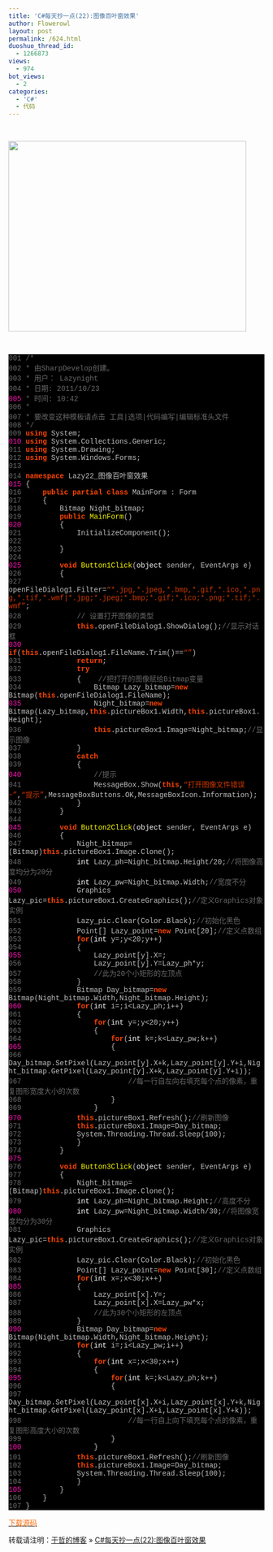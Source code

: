 ```yaml
---
title: 'C#每天抄一点(22):图像百叶窗效果'
author: Flowerowl
layout: post
permalink: /624.html
duoshuo_thread_id:
  - 1266873
views:
  - 974
bot_views:
  - 2
categories:
  - 'C#'
  - 代码
---
```

&nbsp;

<img class="aligncenter size-full wp-image-625" title="Lazy22_图像百叶窗效果" src="http://lazynight.me/wp-content/uploads/2011/10/20111023121150.jpg" alt="" width="468" height="375" />

&nbsp;

<div class="source" style="font-family: '[object HTMLOptionElement]', Consolas, 'Lucida Console', 'Courier New'; color: #c0c0c0; background-color: #000000;">
  <span style="color: #696969;">001</span> <span style="color: #696969;">/*</span><br /> <span style="color: #696969;">002</span> <span style="color: #696969;"> * 由SharpDevelop创建。</span><br /> <span style="color: #696969;">003</span> <span style="color: #696969;"> * 用户： Lazynight</span><br /> <span style="color: #696969;">004</span> <span style="color: #696969;"> * 日期: 2011/10/23</span><br /> <span style="color: #f810b0;">005</span> <span style="color: #696969;"> * 时间: 10:42</span><br /> <span style="color: #696969;">006</span> <span style="color: #696969;"> * </span><br /> <span style="color: #696969;">007</span> <span style="color: #696969;"> * 要改变这种模板请点击 工具|选项|代码编写|编辑标准头文件</span><br /> <span style="color: #696969;">008</span> <span style="color: #696969;"> */</span><br /> <span style="color: #696969;">009</span> <span style="color: #ff4400; font-weight: bold;">using</span> <span style="color: #c0c0c0;">System</span>;<br /> <span style="color: #f810b0;">010</span> <span style="color: #ff4400; font-weight: bold;">using</span> <span style="color: #c0c0c0;">System.Collections.Generic</span>;<br /> <span style="color: #696969;">011</span> <span style="color: #ff4400; font-weight: bold;">using</span> <span style="color: #c0c0c0;">System.Drawing</span>;<br /> <span style="color: #696969;">012</span> <span style="color: #ff4400; font-weight: bold;">using</span> <span style="color: #c0c0c0;">System.Windows.Forms</span>;<br /> <span style="color: #696969;">013</span><br /> <span style="color: #696969;">014</span> <span style="color: #ff4400; font-weight: bold;">namespace</span> <span style="color: #c0c0c0;">Lazy22_</span><span style="color: #c0c0c0;">图像百叶窗效果</span><br /> <span style="color: #f810b0;">015</span> <span style="color: #c0c0c0;">{</span><br /> <span style="color: #696969;">016</span>     <span style="color: #ff4400; font-weight: bold;">public</span> <span style="color: #ff4400; font-weight: bold;">partial</span> <span style="color: #ff4400; font-weight: bold;">class</span> <span style="color: #c0c0c0;">MainForm</span> <span style="color: #c0c0c0;">:</span> <span style="color: #c0c0c0;">Form</span><br /> <span style="color: #696969;">017</span>     <span style="color: #c0c0c0;">{</span><br /> <span style="color: #696969;">018</span>         <span style="color: #c0c0c0;">Bitmap</span> <span style="color: #c0c0c0;">Night_bitmap</span>;<br /> <span style="color: #696969;">019</span>         <span style="color: #ff4400; font-weight: bold;">public</span> <span style="color: #ffff00;">MainForm</span>()<br /> <span style="color: #f810b0;">020</span>         <span style="color: #c0c0c0;">{</span><br /> <span style="color: #696969;">021</span>             <span style="color: #c0c0c0;">InitializeComponent</span>();<br /> <span style="color: #696969;">022</span><br /> <span style="color: #696969;">023</span>         <span style="color: #c0c0c0;">}</span><br /> <span style="color: #696969;">024</span><br /> <span style="color: #f810b0;">025</span>         <span style="color: #ff4400; font-weight: bold;">void</span> <span style="color: #ffff00;">Button1Click</span>(<span style="color: #ffffff;">object</span> <span style="color: #c0c0c0;">sender</span><span style="color: #c0c0c0;">,</span> <span style="color: #c0c0c0;">EventArgs</span> <span style="color: #c0c0c0;">e</span>)<br /> <span style="color: #696969;">026</span>         <span style="color: #c0c0c0;">{</span><br /> <span style="color: #696969;">027</span>             <span style="color: #c0c0c0;">openFileDialog1</span><span style="color: #c0c0c0;">.</span><span style="color: #c0c0c0;">Filter</span><span style="color: #c0c0c0;">=</span><span style="color: #d13800;">&#8220;*.jpg,*.jpeg,*.bmp,*.gif,*.ico,*.png,*.tif,*.wmf|*.jpg;*.jpeg;*.bmp;*.gif;*.ico;*.png;*.tif;*.wmf&#8221;</span>;<br /> <span style="color: #696969;">028</span>             <span style="color: #696969;">// 设置打开图像的类型</span><br /> <span style="color: #696969;">029</span>             <span style="color: #ff4400; font-weight: bold;">this</span><span style="color: #c0c0c0;">.</span><span style="color: #c0c0c0;">openFileDialog1</span><span style="color: #c0c0c0;">.</span><span style="color: #c0c0c0;">ShowDialog</span>();<span style="color: #696969;">//显示对话框</span><br /> <span style="color: #f810b0;">030</span>             <span style="color: #ff4400; font-weight: bold;">if</span>(<span style="color: #ff4400; font-weight: bold;">this</span><span style="color: #c0c0c0;">.</span><span style="color: #c0c0c0;">openFileDialog1</span><span style="color: #c0c0c0;">.</span><span style="color: #c0c0c0;">FileName</span><span style="color: #c0c0c0;">.</span><span style="color: #c0c0c0;">Trim</span><span style="color: #c0c0c0;">()==</span><span style="color: #d13800;">&#8220;&#8221;</span>)<br /> <span style="color: #696969;">031</span>             <span style="color: #ff4400; font-weight: bold;">return</span>;<br /> <span style="color: #696969;">032</span>             <span style="color: #ff4400; font-weight: bold;">try</span><br /> <span style="color: #696969;">033</span>             <span style="color: #c0c0c0;">{</span>    <span style="color: #696969;">//把打开的图像赋给Bitmap变量</span><br /> <span style="color: #696969;">034</span>                 <span style="color: #c0c0c0;">Bitmap</span> <span style="color: #c0c0c0;">Lazy_bitmap</span><span style="color: #c0c0c0;">=</span><span style="color: #ff4400; font-weight: bold;">new</span> <span style="color: #c0c0c0;">Bitmap</span>(<span style="color: #ff4400; font-weight: bold;">this</span><span style="color: #c0c0c0;">.</span><span style="color: #c0c0c0;">openFileDialog1</span><span style="color: #c0c0c0;">.</span><span style="color: #c0c0c0;">FileName</span>);<br /> <span style="color: #f810b0;">035</span>                 <span style="color: #c0c0c0;">Night_bitmap</span><span style="color: #c0c0c0;">=</span><span style="color: #ff4400; font-weight: bold;">new</span> <span style="color: #c0c0c0;">Bitmap</span>(<span style="color: #c0c0c0;">Lazy_bitmap</span><span style="color: #c0c0c0;">,</span><span style="color: #ff4400; font-weight: bold;">this</span><span style="color: #c0c0c0;">.</span><span style="color: #c0c0c0;">pictureBox1</span><span style="color: #c0c0c0;">.</span><span style="color: #c0c0c0;">Width</span><span style="color: #c0c0c0;">,</span><span style="color: #ff4400; font-weight: bold;">this</span><span style="color: #c0c0c0;">.</span><span style="color: #c0c0c0;">pictureBox1</span><span style="color: #c0c0c0;">.</span><span style="color: #c0c0c0;">Height</span>);<br /> <span style="color: #696969;">036</span>                 <span style="color: #ff4400; font-weight: bold;">this</span><span style="color: #c0c0c0;">.</span><span style="color: #c0c0c0;">pictureBox1</span><span style="color: #c0c0c0;">.</span><span style="color: #c0c0c0;">Image</span><span style="color: #c0c0c0;">=</span><span style="color: #c0c0c0;">Night_bitmap</span>;<span style="color: #696969;">//显示图像</span><br /> <span style="color: #696969;">037</span>             <span style="color: #c0c0c0;">}</span><br /> <span style="color: #696969;">038</span>             <span style="color: #ff4400; font-weight: bold;">catch</span><br /> <span style="color: #696969;">039</span>             <span style="color: #c0c0c0;">{</span><br /> <span style="color: #f810b0;">040</span>                 <span style="color: #696969;">//提示</span><br /> <span style="color: #696969;">041</span>                 <span style="color: #c0c0c0;">MessageBox</span><span style="color: #c0c0c0;">.</span><span style="color: #c0c0c0;">Show</span>(<span style="color: #ff4400; font-weight: bold;">this</span><span style="color: #c0c0c0;">,</span><span style="color: #d13800;">&#8220;打开图像文件错误~&#8221;</span><span style="color: #c0c0c0;">,</span><span style="color: #d13800;">&#8220;提示&#8221;</span><span style="color: #c0c0c0;">,</span><span style="color: #c0c0c0;">MessageBoxButtons</span><span style="color: #c0c0c0;">.</span><span style="color: #c0c0c0;">OK</span><span style="color: #c0c0c0;">,</span><span style="color: #c0c0c0;">MessageBoxIcon</span><span style="color: #c0c0c0;">.</span><span style="color: #c0c0c0;">Information</span>);<br /> <span style="color: #696969;">042</span>             <span style="color: #c0c0c0;">}</span><br /> <span style="color: #696969;">043</span>         <span style="color: #c0c0c0;">}</span><br /> <span style="color: #696969;">044</span><br /> <span style="color: #f810b0;">045</span>         <span style="color: #ff4400; font-weight: bold;">void</span> <span style="color: #ffff00;">Button2Click</span>(<span style="color: #ffffff;">object</span> <span style="color: #c0c0c0;">sender</span><span style="color: #c0c0c0;">,</span> <span style="color: #c0c0c0;">EventArgs</span> <span style="color: #c0c0c0;">e</span>)<br /> <span style="color: #696969;">046</span>         <span style="color: #c0c0c0;">{</span><br /> <span style="color: #696969;">047</span>             <span style="color: #c0c0c0;">Night_bitmap</span><span style="color: #c0c0c0;">=(</span><span style="color: #c0c0c0;">Bitmap</span>)<span style="color: #ff4400; font-weight: bold;">this</span><span style="color: #c0c0c0;">.</span><span style="color: #c0c0c0;">pictureBox1</span><span style="color: #c0c0c0;">.</span><span style="color: #c0c0c0;">Image</span><span style="color: #c0c0c0;">.</span><span style="color: #c0c0c0;">Clone</span>();<br /> <span style="color: #696969;">048</span>             <span style="color: #ffffff;">int</span> <span style="color: #c0c0c0;">Lazy_ph</span><span style="color: #c0c0c0;">=</span><span style="color: #c0c0c0;">Night_bitmap</span><span style="color: #c0c0c0;">.</span><span style="color: #c0c0c0;">Height</span><span style="color: #c0c0c0;">/</span><span style="color: #c0c0c0;">20</span>;<span style="color: #696969;">//将图像高度均分为20分</span><br /> <span style="color: #696969;">049</span>             <span style="color: #ffffff;">int</span> <span style="color: #c0c0c0;">Lazy_pw</span><span style="color: #c0c0c0;">=</span><span style="color: #c0c0c0;">Night_bitmap</span><span style="color: #c0c0c0;">.</span><span style="color: #c0c0c0;">Width</span>;<span style="color: #696969;">//宽度不分</span><br /> <span style="color: #f810b0;">050</span>             <span style="color: #c0c0c0;">Graphics</span> <span style="color: #c0c0c0;">Lazy_pic</span><span style="color: #c0c0c0;">=</span><span style="color: #ff4400; font-weight: bold;">this</span><span style="color: #c0c0c0;">.</span><span style="color: #c0c0c0;">pictureBox1</span><span style="color: #c0c0c0;">.</span><span style="color: #c0c0c0;">CreateGraphics</span>();<span style="color: #696969;">//定义Graphics对象实例</span><br /> <span style="color: #696969;">051</span>             <span style="color: #c0c0c0;">Lazy_pic</span><span style="color: #c0c0c0;">.</span><span style="color: #c0c0c0;">Clear</span>(<span style="color: #c0c0c0;">Color</span><span style="color: #c0c0c0;">.</span><span style="color: #c0c0c0;">Black</span>);<span style="color: #696969;">//初始化黑色</span><br /> <span style="color: #696969;">052</span>             <span style="color: #c0c0c0;">Point</span><span style="color: #c0c0c0;">[]</span> <span style="color: #c0c0c0;">Lazy_point</span><span style="color: #c0c0c0;">=</span><span style="color: #ff4400; font-weight: bold;">new</span> <span style="color: #c0c0c0;">Point</span><span style="color: #c0c0c0;">[</span><span style="color: #c0c0c0;">20</span><span style="color: #c0c0c0;">];</span><span style="color: #696969;">//定义点数组</span><br /> <span style="color: #696969;">053</span>             <span style="color: #ff4400; font-weight: bold;">for</span>(<span style="color: #ffffff;">int</span> <span style="color: #c0c0c0;">y</span><span style="color: #c0c0c0;">=</span><span style="color: #c0c0c0;"></span>;<span style="color: #c0c0c0;">y</span><span style="color: #c0c0c0;"><</span><span style="color: #c0c0c0;">20</span>;<span style="color: #c0c0c0;">y</span><span style="color: #c0c0c0;">++)</span><br /> <span style="color: #696969;">054</span>             <span style="color: #c0c0c0;">{</span><br /> <span style="color: #f810b0;">055</span>                 <span style="color: #c0c0c0;">Lazy_point</span><span style="color: #c0c0c0;">[</span><span style="color: #c0c0c0;">y</span><span style="color: #c0c0c0;">].</span><span style="color: #c0c0c0;">X</span><span style="color: #c0c0c0;">=</span><span style="color: #c0c0c0;"></span>;<br /> <span style="color: #696969;">056</span>                 <span style="color: #c0c0c0;">Lazy_point</span><span style="color: #c0c0c0;">[</span><span style="color: #c0c0c0;">y</span><span style="color: #c0c0c0;">].</span><span style="color: #c0c0c0;">Y</span><span style="color: #c0c0c0;">=</span><span style="color: #c0c0c0;">Lazy_ph</span><span style="color: #c0c0c0;">*</span><span style="color: #c0c0c0;">y</span>;<br /> <span style="color: #696969;">057</span>                 <span style="color: #696969;">//此为20个小矩形的左顶点</span><br /> <span style="color: #696969;">058</span>             <span style="color: #c0c0c0;">}</span><br /> <span style="color: #696969;">059</span>             <span style="color: #c0c0c0;">Bitmap</span> <span style="color: #c0c0c0;">Day_bitmap</span><span style="color: #c0c0c0;">=</span><span style="color: #ff4400; font-weight: bold;">new</span> <span style="color: #c0c0c0;">Bitmap</span>(<span style="color: #c0c0c0;">Night_bitmap</span><span style="color: #c0c0c0;">.</span><span style="color: #c0c0c0;">Width</span><span style="color: #c0c0c0;">,</span><span style="color: #c0c0c0;">Night_bitmap</span><span style="color: #c0c0c0;">.</span><span style="color: #c0c0c0;">Height</span>);<br /> <span style="color: #f810b0;">060</span>             <span style="color: #ff4400; font-weight: bold;">for</span>(<span style="color: #ffffff;">int</span> <span style="color: #c0c0c0;">i</span><span style="color: #c0c0c0;">=</span><span style="color: #c0c0c0;"></span>;<span style="color: #c0c0c0;">i</span><span style="color: #c0c0c0;"><</span><span style="color: #c0c0c0;">Lazy_ph</span>;<span style="color: #c0c0c0;">i</span><span style="color: #c0c0c0;">++)</span><br /> <span style="color: #696969;">061</span>             <span style="color: #c0c0c0;">{</span><br /> <span style="color: #696969;">062</span>                 <span style="color: #ff4400; font-weight: bold;">for</span>(<span style="color: #ffffff;">int</span> <span style="color: #c0c0c0;">y</span><span style="color: #c0c0c0;">=</span><span style="color: #c0c0c0;"></span>;<span style="color: #c0c0c0;">y</span><span style="color: #c0c0c0;"><</span><span style="color: #c0c0c0;">20</span>;<span style="color: #c0c0c0;">y</span><span style="color: #c0c0c0;">++)</span><br /> <span style="color: #696969;">063</span>                 <span style="color: #c0c0c0;">{</span><br /> <span style="color: #696969;">064</span>                     <span style="color: #ff4400; font-weight: bold;">for</span>(<span style="color: #ffffff;">int</span> <span style="color: #c0c0c0;">k</span><span style="color: #c0c0c0;">=</span><span style="color: #c0c0c0;"></span>;<span style="color: #c0c0c0;">k</span><span style="color: #c0c0c0;"><</span><span style="color: #c0c0c0;">Lazy_pw</span>;<span style="color: #c0c0c0;">k</span><span style="color: #c0c0c0;">++)</span><br /> <span style="color: #f810b0;">065</span>                     <span style="color: #c0c0c0;">{</span><br /> <span style="color: #696969;">066</span>                         <span style="color: #c0c0c0;">Day_bitmap</span><span style="color: #c0c0c0;">.</span><span style="color: #c0c0c0;">SetPixel</span>(<span style="color: #c0c0c0;">Lazy_point</span><span style="color: #c0c0c0;">[</span><span style="color: #c0c0c0;">y</span><span style="color: #c0c0c0;">].</span><span style="color: #c0c0c0;">X</span><span style="color: #c0c0c0;">+</span><span style="color: #c0c0c0;">k</span><span style="color: #c0c0c0;">,</span><span style="color: #c0c0c0;">Lazy_point</span><span style="color: #c0c0c0;">[</span><span style="color: #c0c0c0;">y</span><span style="color: #c0c0c0;">].</span><span style="color: #c0c0c0;">Y</span><span style="color: #c0c0c0;">+</span><span style="color: #c0c0c0;">i</span><span style="color: #c0c0c0;">,</span><span style="color: #c0c0c0;">Night_bitmap</span><span style="color: #c0c0c0;">.</span><span style="color: #c0c0c0;">GetPixel</span>(<span style="color: #c0c0c0;">Lazy_point</span><span style="color: #c0c0c0;">[</span><span style="color: #c0c0c0;">y</span><span style="color: #c0c0c0;">].</span><span style="color: #c0c0c0;">X</span><span style="color: #c0c0c0;">+</span><span style="color: #c0c0c0;">k</span><span style="color: #c0c0c0;">,</span><span style="color: #c0c0c0;">Lazy_point</span><span style="color: #c0c0c0;">[</span><span style="color: #c0c0c0;">y</span><span style="color: #c0c0c0;">].</span><span style="color: #c0c0c0;">Y</span><span style="color: #c0c0c0;">+</span><span style="color: #c0c0c0;">i</span>));<br /> <span style="color: #696969;">067</span>                         <span style="color: #696969;">//每一行自左向右填充每个点的像素，重复图形宽度大小的次数</span><br /> <span style="color: #696969;">068</span>                     <span style="color: #c0c0c0;">}</span><br /> <span style="color: #696969;">069</span>                 <span style="color: #c0c0c0;">}</span><br /> <span style="color: #f810b0;">070</span>             <span style="color: #ff4400; font-weight: bold;">this</span><span style="color: #c0c0c0;">.</span><span style="color: #c0c0c0;">pictureBox1</span><span style="color: #c0c0c0;">.</span><span style="color: #c0c0c0;">Refresh</span>();<span style="color: #696969;">//刷新图像</span><br /> <span style="color: #696969;">071</span>             <span style="color: #ff4400; font-weight: bold;">this</span><span style="color: #c0c0c0;">.</span><span style="color: #c0c0c0;">pictureBox1</span><span style="color: #c0c0c0;">.</span><span style="color: #c0c0c0;">Image</span><span style="color: #c0c0c0;">=</span><span style="color: #c0c0c0;">Day_bitmap</span>;<br /> <span style="color: #696969;">072</span>             <span style="color: #c0c0c0;">System</span><span style="color: #c0c0c0;">.</span><span style="color: #c0c0c0;">Threading</span><span style="color: #c0c0c0;">.</span><span style="color: #c0c0c0;">Thread</span><span style="color: #c0c0c0;">.</span><span style="color: #c0c0c0;">Sleep</span>(<span style="color: #c0c0c0;">100</span>);<br /> <span style="color: #696969;">073</span>             <span style="color: #c0c0c0;">}</span><br /> <span style="color: #696969;">074</span>         <span style="color: #c0c0c0;">}</span><br /> <span style="color: #f810b0;">075</span><br /> <span style="color: #696969;">076</span>         <span style="color: #ff4400; font-weight: bold;">void</span> <span style="color: #ffff00;">Button3Click</span>(<span style="color: #ffffff;">object</span> <span style="color: #c0c0c0;">sender</span><span style="color: #c0c0c0;">,</span> <span style="color: #c0c0c0;">EventArgs</span> <span style="color: #c0c0c0;">e</span>)<br /> <span style="color: #696969;">077</span>         <span style="color: #c0c0c0;">{</span><br /> <span style="color: #696969;">078</span>             <span style="color: #c0c0c0;">Night_bitmap</span><span style="color: #c0c0c0;">=(</span><span style="color: #c0c0c0;">Bitmap</span>)<span style="color: #ff4400; font-weight: bold;">this</span><span style="color: #c0c0c0;">.</span><span style="color: #c0c0c0;">pictureBox1</span><span style="color: #c0c0c0;">.</span><span style="color: #c0c0c0;">Image</span><span style="color: #c0c0c0;">.</span><span style="color: #c0c0c0;">Clone</span>();<br /> <span style="color: #696969;">079</span>             <span style="color: #ffffff;">int</span> <span style="color: #c0c0c0;">Lazy_ph</span><span style="color: #c0c0c0;">=</span><span style="color: #c0c0c0;">Night_bitmap</span><span style="color: #c0c0c0;">.</span><span style="color: #c0c0c0;">Height</span>;<span style="color: #696969;">//高度不分</span><br /> <span style="color: #f810b0;">080</span>             <span style="color: #ffffff;">int</span> <span style="color: #c0c0c0;">Lazy_pw</span><span style="color: #c0c0c0;">=</span><span style="color: #c0c0c0;">Night_bitmap</span><span style="color: #c0c0c0;">.</span><span style="color: #c0c0c0;">Width</span><span style="color: #c0c0c0;">/</span><span style="color: #c0c0c0;">30</span>;<span style="color: #696969;">//将图像宽度均分为30分</span><br /> <span style="color: #696969;">081</span>             <span style="color: #c0c0c0;">Graphics</span> <span style="color: #c0c0c0;">Lazy_pic</span><span style="color: #c0c0c0;">=</span><span style="color: #ff4400; font-weight: bold;">this</span><span style="color: #c0c0c0;">.</span><span style="color: #c0c0c0;">pictureBox1</span><span style="color: #c0c0c0;">.</span><span style="color: #c0c0c0;">CreateGraphics</span>();<span style="color: #696969;">//定义Graphics对象实例</span><br /> <span style="color: #696969;">082</span>             <span style="color: #c0c0c0;">Lazy_pic</span><span style="color: #c0c0c0;">.</span><span style="color: #c0c0c0;">Clear</span>(<span style="color: #c0c0c0;">Color</span><span style="color: #c0c0c0;">.</span><span style="color: #c0c0c0;">Black</span>);<span style="color: #696969;">//初始化黑色</span><br /> <span style="color: #696969;">083</span>             <span style="color: #c0c0c0;">Point</span><span style="color: #c0c0c0;">[]</span> <span style="color: #c0c0c0;">Lazy_point</span><span style="color: #c0c0c0;">=</span><span style="color: #ff4400; font-weight: bold;">new</span> <span style="color: #c0c0c0;">Point</span><span style="color: #c0c0c0;">[</span><span style="color: #c0c0c0;">30</span><span style="color: #c0c0c0;">];</span><span style="color: #696969;">//定义点数组</span><br /> <span style="color: #696969;">084</span>             <span style="color: #ff4400; font-weight: bold;">for</span>(<span style="color: #ffffff;">int</span> <span style="color: #c0c0c0;">x</span><span style="color: #c0c0c0;">=</span><span style="color: #c0c0c0;"></span>;<span style="color: #c0c0c0;">x</span><span style="color: #c0c0c0;"><</span><span style="color: #c0c0c0;">30</span>;<span style="color: #c0c0c0;">x</span><span style="color: #c0c0c0;">++)</span><br /> <span style="color: #f810b0;">085</span>             <span style="color: #c0c0c0;">{</span><br /> <span style="color: #696969;">086</span>                 <span style="color: #c0c0c0;">Lazy_point</span><span style="color: #c0c0c0;">[</span><span style="color: #c0c0c0;">x</span><span style="color: #c0c0c0;">].</span><span style="color: #c0c0c0;">Y</span><span style="color: #c0c0c0;">=</span><span style="color: #c0c0c0;"></span>;<br /> <span style="color: #696969;">087</span>                 <span style="color: #c0c0c0;">Lazy_point</span><span style="color: #c0c0c0;">[</span><span style="color: #c0c0c0;">x</span><span style="color: #c0c0c0;">].</span><span style="color: #c0c0c0;">X</span><span style="color: #c0c0c0;">=</span><span style="color: #c0c0c0;">Lazy_pw</span><span style="color: #c0c0c0;">*</span><span style="color: #c0c0c0;">x</span>;<br /> <span style="color: #696969;">088</span>                 <span style="color: #696969;">//此为30个小矩形的左顶点</span><br /> <span style="color: #696969;">089</span>             <span style="color: #c0c0c0;">}</span><br /> <span style="color: #f810b0;">090</span>             <span style="color: #c0c0c0;">Bitmap</span> <span style="color: #c0c0c0;">Day_bitmap</span><span style="color: #c0c0c0;">=</span><span style="color: #ff4400; font-weight: bold;">new</span> <span style="color: #c0c0c0;">Bitmap</span>(<span style="color: #c0c0c0;">Night_bitmap</span><span style="color: #c0c0c0;">.</span><span style="color: #c0c0c0;">Width</span><span style="color: #c0c0c0;">,</span><span style="color: #c0c0c0;">Night_bitmap</span><span style="color: #c0c0c0;">.</span><span style="color: #c0c0c0;">Height</span>);<br /> <span style="color: #696969;">091</span>             <span style="color: #ff4400; font-weight: bold;">for</span>(<span style="color: #ffffff;">int</span> <span style="color: #c0c0c0;">i</span><span style="color: #c0c0c0;">=</span><span style="color: #c0c0c0;"></span>;<span style="color: #c0c0c0;">i</span><span style="color: #c0c0c0;"><</span><span style="color: #c0c0c0;">Lazy_pw</span>;<span style="color: #c0c0c0;">i</span><span style="color: #c0c0c0;">++)</span><br /> <span style="color: #696969;">092</span>             <span style="color: #c0c0c0;">{</span><br /> <span style="color: #696969;">093</span>                 <span style="color: #ff4400; font-weight: bold;">for</span>(<span style="color: #ffffff;">int</span> <span style="color: #c0c0c0;">x</span><span style="color: #c0c0c0;">=</span><span style="color: #c0c0c0;"></span>;<span style="color: #c0c0c0;">x</span><span style="color: #c0c0c0;"><</span><span style="color: #c0c0c0;">30</span>;<span style="color: #c0c0c0;">x</span><span style="color: #c0c0c0;">++)</span><br /> <span style="color: #696969;">094</span>                 <span style="color: #c0c0c0;">{</span><br /> <span style="color: #f810b0;">095</span>                     <span style="color: #ff4400; font-weight: bold;">for</span>(<span style="color: #ffffff;">int</span> <span style="color: #c0c0c0;">k</span><span style="color: #c0c0c0;">=</span><span style="color: #c0c0c0;"></span>;<span style="color: #c0c0c0;">k</span><span style="color: #c0c0c0;"><</span><span style="color: #c0c0c0;">Lazy_ph</span>;<span style="color: #c0c0c0;">k</span><span style="color: #c0c0c0;">++)</span><br /> <span style="color: #696969;">096</span>                     <span style="color: #c0c0c0;">{</span><br /> <span style="color: #696969;">097</span>                         <span style="color: #c0c0c0;">Day_bitmap</span><span style="color: #c0c0c0;">.</span><span style="color: #c0c0c0;">SetPixel</span>(<span style="color: #c0c0c0;">Lazy_point</span><span style="color: #c0c0c0;">[</span><span style="color: #c0c0c0;">x</span><span style="color: #c0c0c0;">].</span><span style="color: #c0c0c0;">X</span><span style="color: #c0c0c0;">+</span><span style="color: #c0c0c0;">i</span><span style="color: #c0c0c0;">,</span><span style="color: #c0c0c0;">Lazy_point</span><span style="color: #c0c0c0;">[</span><span style="color: #c0c0c0;">x</span><span style="color: #c0c0c0;">].</span><span style="color: #c0c0c0;">Y</span><span style="color: #c0c0c0;">+</span><span style="color: #c0c0c0;">k</span><span style="color: #c0c0c0;">,</span><span style="color: #c0c0c0;">Night_bitmap</span><span style="color: #c0c0c0;">.</span><span style="color: #c0c0c0;">GetPixel</span>(<span style="color: #c0c0c0;">Lazy_point</span><span style="color: #c0c0c0;">[</span><span style="color: #c0c0c0;">x</span><span style="color: #c0c0c0;">].</span><span style="color: #c0c0c0;">X</span><span style="color: #c0c0c0;">+</span><span style="color: #c0c0c0;">i</span><span style="color: #c0c0c0;">,</span><span style="color: #c0c0c0;">Lazy_point</span><span style="color: #c0c0c0;">[</span><span style="color: #c0c0c0;">x</span><span style="color: #c0c0c0;">].</span><span style="color: #c0c0c0;">Y</span><span style="color: #c0c0c0;">+</span><span style="color: #c0c0c0;">k</span>));<br /> <span style="color: #696969;">098</span>                         <span style="color: #696969;">//每一行自上向下填充每个点的像素，重复图形高度大小的次数</span><br /> <span style="color: #696969;">099</span>                     <span style="color: #c0c0c0;">}</span><br /> <span style="color: #f810b0;">100</span>                 <span style="color: #c0c0c0;">}</span><br /> <span style="color: #696969;">101</span>             <span style="color: #ff4400; font-weight: bold;">this</span><span style="color: #c0c0c0;">.</span><span style="color: #c0c0c0;">pictureBox1</span><span style="color: #c0c0c0;">.</span><span style="color: #c0c0c0;">Refresh</span>();<span style="color: #696969;">//刷新图像</span><br /> <span style="color: #696969;">102</span>             <span style="color: #ff4400; font-weight: bold;">this</span><span style="color: #c0c0c0;">.</span><span style="color: #c0c0c0;">pictureBox1</span><span style="color: #c0c0c0;">.</span><span style="color: #c0c0c0;">Image</span><span style="color: #c0c0c0;">=</span><span style="color: #c0c0c0;">Day_bitmap</span>;<br /> <span style="color: #696969;">103</span>             <span style="color: #c0c0c0;">System</span><span style="color: #c0c0c0;">.</span><span style="color: #c0c0c0;">Threading</span><span style="color: #c0c0c0;">.</span><span style="color: #c0c0c0;">Thread</span><span style="color: #c0c0c0;">.</span><span style="color: #c0c0c0;">Sleep</span>(<span style="color: #c0c0c0;">100</span>);<br /> <span style="color: #696969;">104</span>             <span style="color: #c0c0c0;">}</span><br /> <span style="color: #f810b0;">105</span>         <span style="color: #c0c0c0;">}</span><br /> <span style="color: #696969;">106</span>     <span style="color: #c0c0c0;">}</span><br /> <span style="color: #696969;">107</span> <span style="color: #c0c0c0;">}</span>
</div>

<span style="color: #ff6600;"><a href="http://down.qiannao.com/space/file/flowerowl/-4e0a-4f20-5206-4eab/Lazy22_-56fe-50cf-767e-53f6-7a97-6548-679c.rar/.page" target="_blank"><span style="color: #ff6600;">下载源码</span></a></span>

转载请注明：[于哲的博客][1] &raquo; [C#每天抄一点(22):图像百叶窗效果][2]

 [1]: http://localhost/wordpress
 [2]: http://localhost/wordpress/624.html